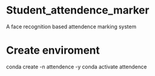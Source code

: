# Student_attendence_marker
A face recognition based attendence marking system

# Create enviroment

conda create -n attendence -y
conda activate attendence